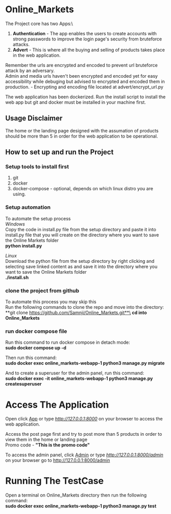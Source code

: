 # Online_Markets

The Project core has two Apps:\
1. **Authentication** - The app enables the users to create accounts with strong passwords to improve the login page's security from bruteforce attacks.
2. **Advert** - This is where all the buying and selling of products takes place in the web application. 

Remember the urls are encrypted and encoded to prevent url bruteforce attack by an adversary.\
Admin and media urls haven't been encrypted and encoded yet for easy accessibility while debuging but advised to encrypted and encoded them in production.
    - Encrypting and encoding file located at advert/encrypt_url.py

The web application has been dockerized. Run the install script to install the web app but git and docker must be installed in your machine first.

## Usage Disclaimer
The home or the landing page designed with the assumation of products should be more than 5  in order for the web application to be operational.

## How to set up and run  the Project
### Setup tools to install first
1. git
2. docker
3. docker-compose - optional, depends on which linux distro you are using.

### Setup automation
To automate the setup process\
*Windows*\
Copy the code in install.py file from the setup directory and paste it into install.py file that you will create on the directory where you want to save the Online Markets folder\
**python install.py**

*Linux*\
Download the python file from the setup directory by right clicking and selecting save linked content as and save it into the directory where you want to save the Online Markets folder\
**./install.sh**

### clone the project from github
To automate this process you may skip this\
Run the following commands to clone the repo and move into the directory:\
    **git clone https://github.com/Samnji/Online_Markets.git**\
    **cd into Online_Markets**

### run docker compose file
Run this command to run docker compose in detach mode:\
    **sudo docker compose up -d** 

Then run this command:\
    **sudo docker exec online_markets-webapp-1 python3 manage.py migrate**

And to create a superuser for the admin panel, run this command:\
    **sudo docker exec -it online_markets-webapp-1 python3 manage.py createsuperuser**


# Access The Application
Open click [App](http://127.0.0.1:8000) or type *http://127.0.0.1:8000* on your browser  to access the web application.

Access the post page first and try to post more than 5 products in order to view them in the home or landing page\
    Promo code - **"This is the promo code"**

To access the admin panel, click [Admin](http://127.0.0.1:8000/admin) or type *http://127.0.0.1:8000/admin* on your browser go to http://127.0.0.1:8000/admin

# Running The TestCase
Open a terminal on Online_Markets directory then run the following command:\
    **sudo docker exec online_markets-webapp-1 python3 manage.py test**